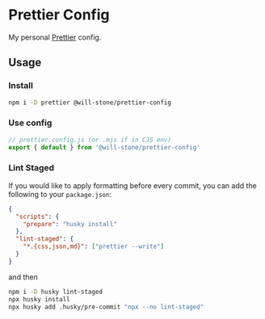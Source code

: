 # Prettier Config

My personal [Prettier](https://prettier.io) config.

## Usage

### Install

```bash
npm i -D prettier @will-stone/prettier-config
```

### Use config

```js
// prettier.config.js (or .mjs if in CJS env)
export { default } from '@will-stone/prettier-config'
```

### Lint Staged

If you would like to apply formatting before every commit, you can add the
following to your `package.json`:

```json
{
  "scripts": {
    "prepare": "husky install"
  },
  "lint-staged": {
    "*.{css,json,md}": ["prettier --write"]
  }
}
```

and then

```bash
npm i -D husky lint-staged
npx husky install
npx husky add .husky/pre-commit "npx --no lint-staged"
```
